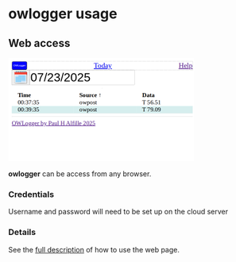 # owlogger usage

## Web access

![partial](partial.png)

__owlogger__ can be access from any browser.

### Credentials

Username and password will need to be set up on the cloud server

### Details

See the [full description](./display.md) of how to use the web page.